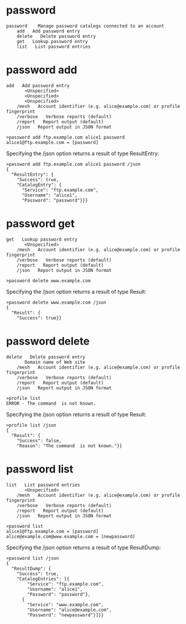 

# password

````
password    Manage password catalogs connected to an account
    add   Add password entry
    delete   Delete password entry
    get   Lookup password entry
    list   List password entries
````


# password add

````
add   Add password entry
       <Unspecified>
       <Unspecified>
       <Unspecified>
    /mesh   Account identifier (e.g. alice@example.com) or profile fingerprint
    /verbose   Verbose reports (default)
    /report   Report output (default)
    /json   Report output in JSON format
````

````
>password add ftp.example.com alice1 password
alice1@ftp.example.com = [password]
````

Specifying the /json option returns a result of type ResultEntry:

````
>password add ftp.example.com alice1 password /json
{
  "ResultEntry": {
    "Success": true,
    "CatalogEntry": {
      "Service": "ftp.example.com",
      "Username": "alice1",
      "Password": "password"}}}
````

# password get

````
get   Lookup password entry
       <Unspecified>
    /mesh   Account identifier (e.g. alice@example.com) or profile fingerprint
    /verbose   Verbose reports (default)
    /report   Report output (default)
    /json   Report output in JSON format
````

````
>password delete www.example.com
````

Specifying the /json option returns a result of type Result:

````
>password delete www.example.com /json
{
  "Result": {
    "Success": true}}
````

# password delete

````
delete   Delete password entry
       Domain name of Web site
    /mesh   Account identifier (e.g. alice@example.com) or profile fingerprint
    /verbose   Verbose reports (default)
    /report   Report output (default)
    /json   Report output in JSON format
````

````
>profile list
ERROR - The command  is not known.
````

Specifying the /json option returns a result of type Result:

````
>profile list /json
{
  "Result": {
    "Success": false,
    "Reason": "The command  is not known."}}
````

# password list

````
list   List password entries
       <Unspecified>
    /mesh   Account identifier (e.g. alice@example.com) or profile fingerprint
    /verbose   Verbose reports (default)
    /report   Report output (default)
    /json   Report output in JSON format
````

````
>password list
alice1@ftp.example.com = [password]
alice@example.com@www.example.com = [newpassword]
````

Specifying the /json option returns a result of type ResultDump:

````
>password list /json
{
  "ResultDump": {
    "Success": true,
    "CatalogEntries": [{
        "Service": "ftp.example.com",
        "Username": "alice1",
        "Password": "password"},
      {
        "Service": "www.example.com",
        "Username": "alice@example.com",
        "Password": "newpassword"}]}}
````



